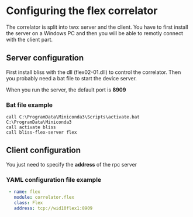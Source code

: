 # Configuring the flex correlator

The correlator is split into two: server and the client.  You have to
first install the server on a Windows PC and then you will be able to
remotly connect with the client part.

## Server configuration

First install bliss with the dll (flex02-01.dll) to control the correlator.
Then you probably need a bat file to start the device server.

When you run the server, the default port is **8909**

### Bat file example

```
call C:\ProgramData\Miniconda3\Scripts\activate.bat C:\ProgramData\Miniconda3
call activate bliss
call bliss-flex-server flex
```

## Client configuration

You just need to specify the **address** of the rpc server

### YAML configuration file example

```YAML
 - name: flex
   module: correlator.flex
   class: Flex
   address: tcp://wid10flex1:8909
```